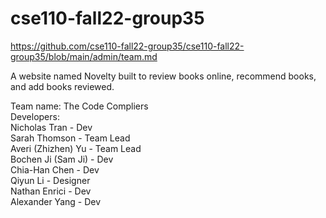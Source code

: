 # cse110-fall22-group35

https://github.com/cse110-fall22-group35/cse110-fall22-group35/blob/main/admin/team.md

A website named Novelty built to review books online, recommend books, and add books reviewed.  

Team name: The Code Compliers  
Developers:  
Nicholas Tran - Dev  
Sarah Thomson - Team Lead  
Averi (Zhizhen) Yu - Team Lead  
Bochen Ji (Sam Ji) - Dev  
Chia-Han Chen - Dev  
Qiyun Li - Designer  
Nathan Enrici - Dev  
Alexander Yang - Dev  



